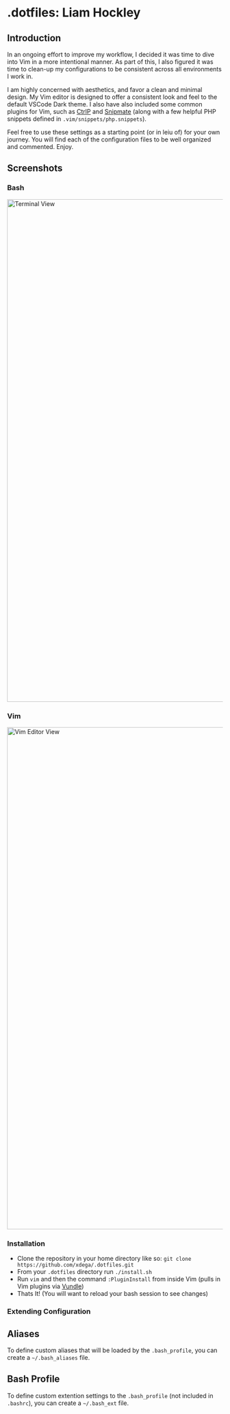 # .dotfiles: Liam Hockley

## Introduction
In an ongoing effort to improve my workflow, I decided it was time to dive into Vim in a more intentional manner. As part of this, I also figured it was time to clean-up my configurations to be consistent across all environments I work in. 

I am highly concerned with aesthetics, and favor a clean and minimal design. My Vim editor is designed to offer a consistent look and feel to the default VSCode Dark theme. I also have also included some common plugins for Vim, such as [CtrlP](https://github.com/ctrlpvim/ctrlp.vim) and [Snipmate](https://github.com/garbas/vim-snipmate) (along with a few helpful PHP snippets defined in `.vim/snippets/php.snippets`). 

Feel free to use these settings as a starting point (or in leiu of) for your own journey. You will find each of the configuration files to be well organized and commented. Enjoy.

## Screenshots

### Bash

<img width="1171" alt="Terminal View" src="https://user-images.githubusercontent.com/8093386/29902847-43f19570-8dc6-11e7-8e46-4f9d6816bafd.png">

### Vim

<img width="1170" alt="Vim Editor View" src="https://user-images.githubusercontent.com/8093386/29902846-43d6aef4-8dc6-11e7-9fd3-7d55055ce392.png">

### Installation

- Clone the repository in your home directory like so: `git clone https://github.com/xdega/.dotfiles.git`
- From your `.dotfiles` directory run `./install.sh`
- Run `vim` and then the command `:PluginInstall` from inside Vim (pulls in Vim plugins via [Vundle](https://github.com/VundleVim/Vundle.vim))
- Thats It! (You will want to reload your bash session to see changes)

### Extending Configuration

## Aliases

To define custom aliases that will be loaded by the `.bash_profile`, you can create a `~/.bash_aliases` file.

## Bash Profile
To define custom extention settings to the `.bash_profile` (not included in `.bashrc`), you can create a `~/.bash_ext` file.
